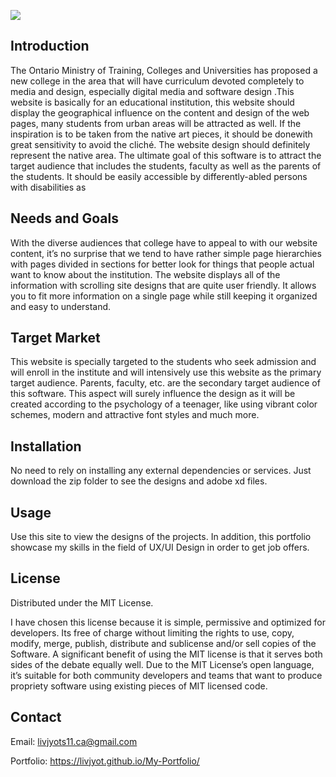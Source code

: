 ![](Images/Final%20Prototypes/Front%20Page.png)

## Introduction
 
The Ontario Ministry of Training, Colleges and Universities has proposed a new college in the area that will have curriculum devoted completely to media and design, especially digital media and software design .This website is basically for an
educational institution, this website should display the geographical influence on the content and design of the web pages, many students from urban areas will be attracted
as well. If the inspiration is to be taken from the native art pieces, it should be donewith great sensitivity to avoid the cliché. The website design should definitely represent
the native area. The ultimate goal of this software is to attract the target audience that includes the students, faculty as well as the parents of the students. It should be easily accessible by differently-abled persons with disabilities as

## Needs and Goals

With the diverse audiences that college have to appeal to with our website content, it’s no surprise that we tend to have rather simple page hierarchies with pages divided in sections for better look for things that people actual want to know about the institution. The website displays all of the information with scrolling site designs that are quite user
friendly. It allows you to fit more information on a single page while still keeping it organized and easy to understand.


## Target Market

This website is specially targeted to the students who seek admission and will enroll in the institute and will intensively use this website as the primary target audience. Parents, faculty, etc. are the secondary target audience of this software. This aspect
will surely influence the design as it will be created according to the psychology of a teenager, like using vibrant color schemes, modern and attractive font styles and much more.

## Installation

No need to rely on installing any external dependencies or services. Just download the zip folder to see the designs and adobe xd files.


## Usage

Use this site to view the designs of the projects. In addition, this portfolio showcase my skills in the field of UX/UI Design in order to get job offers.

## License
Distributed under the MIT License. 

I have chosen this license because it is simple, permissive and optimized for developers. Its free of charge without limiting the rights to use, copy, modify, merge, publish, distribute and sublicense and/or sell copies of the Software. A significant benefit of using the MIT license is that it serves both sides of the debate equally well. Due to the MIT License’s open language, it’s suitable for both community developers and teams that want to produce propriety software using existing pieces of MIT licensed code.

## Contact
Email: livjyots11.ca@gmail.com

Portfolio: https://livjyot.github.io/My-Portfolio/
